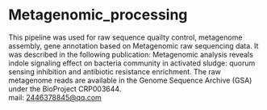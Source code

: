 # Metagenomic_processing
This pipeline was used for raw sequence quailty control, metagenome assembly, gene annotation based on Metagenomic raw sequencing data.
It was described in the following publication: Metagenomic analysis reveals indole signaling effect on bacteria community in activated sludge: quorum sensing inhibition and antibiotic resistance enrichment.
The raw metagenome reads are available in the Genome Sequence Archive (GSA) under the BioProject CRP003644.  
mail: 2446378845@qq.com

